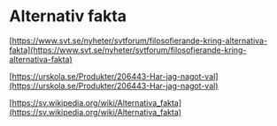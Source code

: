 # Alternativ fakta

[https://www.svt.se/nyheter/svtforum/filosofierande-kring-alternativa-fakta](https://www.svt.se/nyheter/svtforum/filosofierande-kring-alternativa-fakta)

[https://urskola.se/Produkter/206443-Har-jag-nagot-val](https://urskola.se/Produkter/206443-Har-jag-nagot-val)

[https://sv.wikipedia.org/wiki/Alternativa_fakta](https://sv.wikipedia.org/wiki/Alternativa_fakta)
